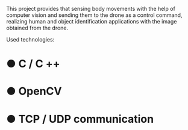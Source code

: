 This project provides that sensing body movements with the help of computer vision and sending them to the drone as a control command, realizing human and object identification applications with the image obtained from the drone.

Used technologies:
# ● C / C ++
# ● OpenCV
# ● TCP / UDP communication
